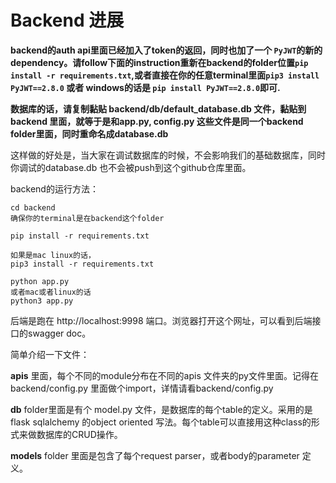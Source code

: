# Backend 进展

**backend的auth api里面已经加入了token的返回，同时也加了一个 `PyJWT`的新的dependency。请follow下面的instruction重新在backend的folder位置`pip install -r requirements.txt`,或者直接在你的任意terminal里面`pip3 install PyJWT==2.8.0` 或者 windows的话是 `pip install PyJWT==2.8.0`即可.**

**数据库的话，请复制黏贴 backend/db/default_database.db 文件，黏贴到 backend 里面，就等于是和app.py, config.py 这些文件是同一个backend folder里面，同时重命名成database.db**

这样做的好处是，当大家在调试数据库的时候，不会影响我们的基础数据库，同时你调试的database.db 也不会被push到这个github仓库里面。

backend的运行方法：
```
cd backend
确保你的terminal是在backend这个folder

pip install -r requirements.txt

如果是mac linux的话，
pip3 install -r requirements.txt

python app.py
或者mac或者linux的话
python3 app.py
```

后端是跑在 http://localhost:9998 端口。浏览器打开这个网址，可以看到后端接口的swagger doc。

简单介绍一下文件：

**apis** 里面，每个不同的module分布在不同的apis 文件夹的py文件里面。记得在backend/config.py 里面做个import，详情请看backend/config.py

**db** folder里面是有个 model.py 文件，是数据库的每个table的定义。采用的是flask sqlalchemy 的object oriented 写法。每个table可以直接用这种class的形式来做数据库的CRUD操作。

**models** folder 里面是包含了每个request parser，或者body的parameter 定义。




